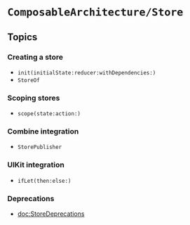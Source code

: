 # ``ComposableArchitecture/Store``

## Topics

### Creating a store

- ``init(initialState:reducer:withDependencies:)``
- ``StoreOf``

### Scoping stores

- ``scope(state:action:)``

### Combine integration

- ``StorePublisher``

### UIKit integration

- ``ifLet(then:else:)``

### Deprecations

- <doc:StoreDeprecations>
